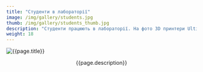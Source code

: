 ```yaml
---
title: "Студенти в лабораторії"
image: /img/gallery/students.jpg
thumb: /img/gallery/students_thumb.jpg
description: "Студенти працюють в лабораторії. На фото 3D принтери Ultimaker 2+, осцилографи Tektronix MDO3014 та Keysight DSOX1102G, аналогова плата ASLK-PRO, блоки живлення"
weight: 18
---
```


![{{page.title}} ]({{page.image}})

<p style="text-align: center;">{{page.description}}</p>
